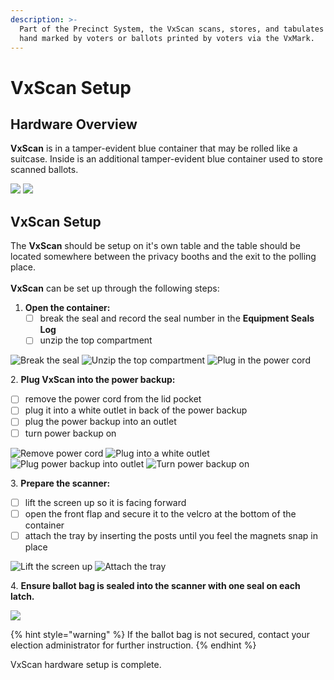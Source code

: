 ```yaml
---
description: >-
  Part of the Precinct System, the VxScan scans, stores, and tabulates ballots
  hand marked by voters or ballots printed by voters via the VxMark.
---
```


# VxScan Setup

## Hardware Overview

**VxScan** is in a tamper-evident blue container that may be rolled like a suitcase. Inside is an additional tamper-evident blue container used to store scanned ballots.

![](<../../.gitbook/assets/precinct scanner rolling.png>) ![](<../../.gitbook/assets/precinct scanner ballot box outside (1).png>)



## VxScan Setup

The **VxScan** should be setup on it's own table and the table should be located somewhere between the privacy booths and the exit to the polling place.\
\
**VxScan** can be set up through the following steps:

1. **Open the container:**
   * [ ] break the seal and record the seal number in the **Equipment Seals Log**
   * [ ] unzip the top compartment

![Break the seal](<../../.gitbook/assets/vxscan with seal highlighted (1) (1).png>) ![Unzip the top compartment](<../../.gitbook/assets/vxscan top open (1).png>) ![Plug in the power cord](<../../.gitbook/assets/vxscan cord (1).png>)

2\. **Plug VxScan into the power backup:**

* [ ] remove the power cord from the lid pocket&#x20;
* [ ] plug it into a white outlet in back of the power backup
* [ ] plug the power backup into an outlet
* [ ] turn power backup on

![Remove power cord](<../../.gitbook/assets/vxscan cord.png>) ![Plug into a white outlet ](<../../.gitbook/assets/vxscan into ups.png>) ![Plug power backup into outlet](<../../.gitbook/assets/ups plugged in wall (1).png>) ![Turn power backup on](<../../.gitbook/assets/ups power button.png>)

3\. **Prepare the scanner:**

* [ ] lift the screen up so it is facing forward
* [ ] open the front flap and secure it to the velcro at the bottom of the container
* [ ] attach the tray by inserting the posts until you feel the magnets snap in place

![Lift the screen up](<../../.gitbook/assets/vxscan screen up.png>) ![Attach the tray](<../../.gitbook/assets/vxscan tray posts highlighted (1).png>)

4\. **Ensure ballot bag is sealed into the scanner with one seal on each latch.**

![](<../../.gitbook/assets/image (165).png>)

{% hint style="warning" %}
If the ballot bag is not secured, contact your election administrator for further instruction.&#x20;
{% endhint %}

VxScan hardware setup is complete.
